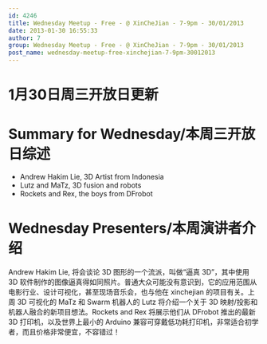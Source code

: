 ```yaml
---
id: 4246
title: Wednesday Meetup - Free - @ XinCheJian - 7-9pm - 30/01/2013
date: 2013-01-30 16:55:33
author: 7
group: Wednesday Meetup - Free - @ XinCheJian - 7-9pm - 30/01/2013
post_name: wednesday-meetup-free-xinchejian-7-9pm-30012013
---
```


# 1月30日周三开放日更新

# Summary for Wednesday/本周三开放日综述

* Andrew Hakim Lie, 3D Artist from Indonesia
* Lutz and MaTz, 3D fusion and robots
* Rockets and Rex, the boys from DFrobot

# Wednesday Presenters/本周演讲者介绍

Andrew Hakim Lie, 将会谈论 3D 图形的一个流派，叫做“逼真 3D”，其中使用 3D 软件制作的图像逼真得如同照片。普通大众可能没有意识到，它的应用范围从电影行业、设计可视化，甚至现场音乐会，也与他在 xinchejian 的项目有关。上周 3D 可视化的 MaTz 和 Swarm 机器人的 Lutz 将介绍一个关于 3D 映射/投影和机器人融合的新项目想法。Rockets and Rex 将展示他们从 DFrobot 推出的最新 3D 打印机，以及世界上最小的 Arduino 兼容可穿戴低功耗打印机，非常适合初学者，而且价格非常便宜，不容错过！